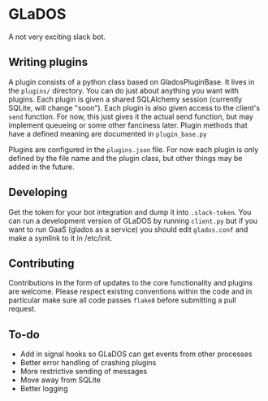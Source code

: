 GLaDOS
======

A not very exciting slack bot.

Writing plugins
---------------
A plugin consists of a python class based on GladosPluginBase.
It lives in the `plugins/` directory. You can do just about anything you want with plugins.
Each plugin is given a shared SQLAlchemy session (currently SQLite, will change "soon").
Each plugin is also given access to the client's `send` function. For now, this just gives it the actual send function, but may implement queueing or some other fanciness later.
Plugin methods that have a defined meaning are documented in `plugin_base.py`

Plugins are configured in the `plugins.json` file. For now each plugin is only defined by the file name and the plugin class, but other things may be added in the future.

Developing
----------
Get the token for your bot integration and dump it into `.slack-token`.
You can run a development version of GLaDOS by running `client.py` but if you want to run GaaS (glados as a service) you should edit `glados.conf` and make a symlink to it in /etc/init.

Contributing
------------
Contributions in the form of updates to the core functionality and plugins are welcome.
Please respect existing conventions within the code and in particular make sure all code passes `flake8` before submitting a pull request.

To-do
-----
- Add in signal hooks so GLaDOS can get events from other processes
- Better error handling of crashing plugins
- More restrictive sending of messages
- Move away from SQLite
- Better logging
